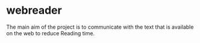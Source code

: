# webreader
The main aim of the project is to communicate with the text that is available on the web to reduce Reading time.
